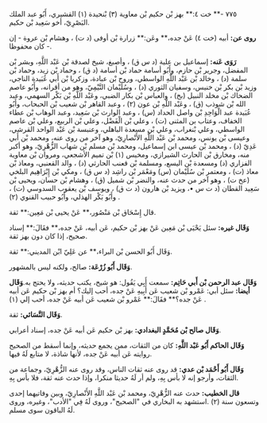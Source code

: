 ٧٧٥ -** خت ٤:** بهز بْن حكيم بْن معاوية (٣) بْنحيدة (١) القشيري، أَبُو عبد الملك البَصْرِيّ، أخو سَعِيد بْن حكيم.

**روى عن:** أبيه (خت ٤) عَنْ جده،** وعَن:** زرارة بْن أوفى (د ت) ، وهشام بْن عروة - إن كان محفوظا -.

**رَوَى عَنه:** إسماعيل بن علية (د س ق) ، وأصبغ، شيخ لصدقة بْن عَبْد اللَّهِ، وبشر بْن المفضل، وجرير بْن حازم، وأَبُو أسامة حماد بْن أسامة (د ق) ، وحماد بْن زيد، وحماد بْن سلمة (د) ، وخالد بْن عَبْد اللَّهِ الواسطي، وروح بْن عبادة، وزكريا بْن أَبي عُبَيدة الناجي، وزيد بْن بكر بْن خنيس، وسفيان الثوري (د) ، وسُلَيْمان التَّيْمِيّ، وهو من أقرانه، وأَبُو عاصم الضحاك بْن مخلد النبيل (بخ) ، والعباس بْن بكار الضبي، وعَبْد اللَّهِ بْن بَكْر السهمي، وعبد الله بْن شوذب (ق) ، وعَبْد اللَّهِ بْن عون (٢) ، وعبد القاهر بْن شعيب بْن الحبحاب، وأَبُو عُبَيدة عبد الْوَاحِدِ بْن واصل الحداد (س) ، وعبد الوارث بْن سَعِيد، وعبد الوهاب بْن عطاء الخفاف، وعتاب بن المثنى (ت) ، وعلي بْن الْفَضْل، وعلي بْن الربيع، وعلي بْن عاصم الواسطي، وعلي بْنغراب، وعلي بْن مسعدة الباهلي، وعنبسة بْن عَبْد الواحد القرشي، وعيسى بْن يونس، ومحمد بْن عَبْد اللَّهِ الأَنْصارِيّ، وهو آخر من روى عنه، ومحمد بْن أَبي عَدِيّ (د) ، ومحمد بْن عيسى ابن إسماعيل، ومحمد بْن مسلم بْن شهاب الزُّهْرِيّ، وهو أكبر منه، ومخارق بْن الحارث الشيرازي، ومخيس (١) بْن تميم الأشجعي، ومروان بْن معاوية الفزاري (د) ومسعدة بْن اليسع، ومسلمة بْن قعنب الحارثي (د) ، والد القعنبي، ومعاذ بْن معاذ (ت) ، ومعتمر بْن سُلَيْمان (س) ومَعْمَر بْن راشِد (د س ق) ، ومكي بْن إِبْرَاهِيم البلخي (عخ ت) ، وهو آخر من حدث عنه، والنضر بْن شميل (ق) ، وهشام بْن حسان، ويحيى بْن سَعِيد القطان (د ت س •، ويزيد بْن هارون (د ت ق) ، ويوسف بْن يعقوب السدوسي (ت) ، وأَبُو بَكْر الهذلي، وأَبُو حبيب القنوي (٢) .

قال إِسْحَاق بْن مَنْصُور،** عَنْ يحيى بْن مَعِين:** ثقة.

**وَقَال غيره:** سئل يَحْيَى بْن مَعِين عَنْ بهز بْن حكيم، عَن أبيه، عَنْ جده،** فقَالَ:** إسناد صحيح، إذا كان دون بهز ثقة.

وَقَال أَبُو الحسن بْن البراء،** عن عَلِيّ ابْن المديني:** ثقة.

**وَقَال أَبُو زُرْعَة:** صالح، ولكنه ليس بالمشهور.

**وَقَال عبد الرحمن بْن أَبي حَاتِم:** سمعت أَبِي يَقُول: هو شيخ، يكتب حديثه، ولا يحتج به.**وَقَال أيضا:** سئل أبي: عَمْرو بْن شعيب عَن أَبِيهِ عَنْ جده، أحب إليك؟ أم بهز بْن حكيم عَن أبيه عَنْ جده؟** فقَالَ:** عَمْرو بْن شعيب عَن أبيه عَنْ جده، أحب إلي (١) .

**وَقَال النَّسَائي:** ثقة.

**وَقَال صالح بْن مُحَمَّدٍ البغدادي:** بهز بْن حكيم عَن أبيه عَنْ جده، إسناد أعرابي.

**وَقَال الحاكم أَبُو عَبْد اللَّهِ:** كان من الثقات، ممن يجمع حديثه، وإنما أسقط من الصحيح روايته عَن أبيه عَنْ جده، لأنها شاذة، لا متابع لَهُ فيها.

**وَقَال أَبُو أَحْمَد بْن عدي:** قد روى عنه ثقات الناس، وقد روى عنه الزُّهْرِيّ، وجماعة من الثقات، وأرجو إنه لا بأس بِهِ، ولم أر لَهُ حديثا منكرا، وإذا حدث عنه ثقة، فلا بأس بِهِ.

**قال الخطيب:** حدث عنه الزُّهْرِيّ، ومحمد بْن عَبْد اللَّهِ الأَنْصارِيّ، وبين وفاتيهما إحدى وتسعون سنة (٢) .استشهد به البخاري في "الصحيح"، وروى لَهُ فِي "الأدب"، وغيره، وروى لَهُ الباقون سوى مسلم.